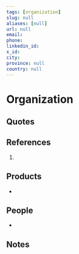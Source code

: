 ```yaml
---
tags: [organization]
slug: null
aliases: [null]
url: null
email: 
phone: 
linkedin_id: 
x_id: 
city: 
province: null
country: null
---
```


# Organization

## Quotes

> 

## References

1. 

## Products

- 

## People

- 

## Notes
